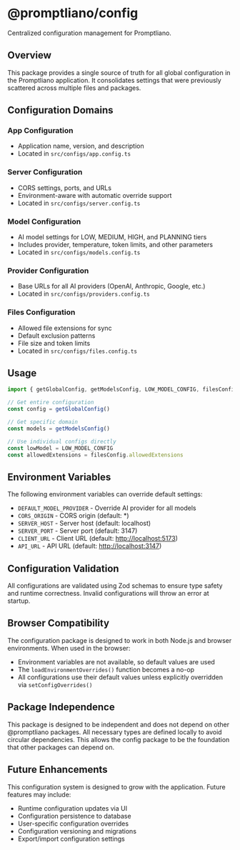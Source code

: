 # @promptliano/config

Centralized configuration management for Promptliano.

## Overview

This package provides a single source of truth for all global configuration in the Promptliano application. It consolidates settings that were previously scattered across multiple files and packages.

## Configuration Domains

### App Configuration

- Application name, version, and description
- Located in `src/configs/app.config.ts`

### Server Configuration

- CORS settings, ports, and URLs
- Environment-aware with automatic override support
- Located in `src/configs/server.config.ts`

### Model Configuration

- AI model settings for LOW, MEDIUM, HIGH, and PLANNING tiers
- Includes provider, temperature, token limits, and other parameters
- Located in `src/configs/models.config.ts`

### Provider Configuration

- Base URLs for all AI providers (OpenAI, Anthropic, Google, etc.)
- Located in `src/configs/providers.config.ts`

### Files Configuration

- Allowed file extensions for sync
- Default exclusion patterns
- File size and token limits
- Located in `src/configs/files.config.ts`

## Usage

```typescript
import { getGlobalConfig, getModelsConfig, LOW_MODEL_CONFIG, filesConfig, providersConfig } from '@promptliano/config'

// Get entire configuration
const config = getGlobalConfig()

// Get specific domain
const models = getModelsConfig()

// Use individual configs directly
const lowModel = LOW_MODEL_CONFIG
const allowedExtensions = filesConfig.allowedExtensions
```

## Environment Variables

The following environment variables can override default settings:

- `DEFAULT_MODEL_PROVIDER` - Override AI provider for all models
- `CORS_ORIGIN` - CORS origin (default: \*)
- `SERVER_HOST` - Server host (default: localhost)
- `SERVER_PORT` - Server port (default: 3147)
- `CLIENT_URL` - Client URL (default: <http://localhost:5173>)
- `API_URL` - API URL (default: <http://localhost:3147>)

## Configuration Validation

All configurations are validated using Zod schemas to ensure type safety and runtime correctness. Invalid configurations will throw an error at startup.

## Browser Compatibility

The configuration package is designed to work in both Node.js and browser environments. When used in the browser:

- Environment variables are not available, so default values are used
- The `loadEnvironmentOverrides()` function becomes a no-op
- All configurations use their default values unless explicitly overridden via `setConfigOverrides()`

## Package Independence

This package is designed to be independent and does not depend on other @promptliano packages. All necessary types are defined locally to avoid circular dependencies. This allows the config package to be the foundation that other packages can depend on.

## Future Enhancements

This configuration system is designed to grow with the application. Future features may include:

- Runtime configuration updates via UI
- Configuration persistence to database
- User-specific configuration overrides
- Configuration versioning and migrations
- Export/import configuration settings
